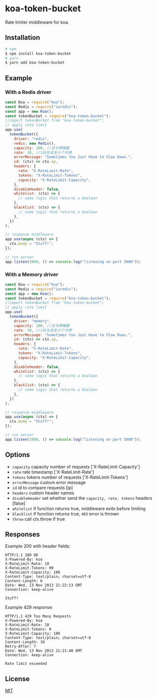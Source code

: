 # koa-token-bucket



Rate limiter middleware for koa.

## Installation

```bash
# npm
$ npm install koa-token-bucket
# yarn
$ yarn add koa-token-bucket
```

## Example

### With a Redis driver

```js
const Koa = require("koa");
const Redis = require("ioredis");
const app = new Koa();
const tokenBucket = require("koa-token-bucket");
//import tokenBucket from "koa-token-bucket";
// apply rate limit
app.use(
  tokenBucket({
    driver: "redis",
    redis: new Redis(),
    capacity: 100, //总令牌桶数
    rate: 10, //1秒生成多少个令牌
    errorMessage: "Sometimes You Just Have to Slow Down.",
    id: (ctx) => ctx.ip,
    headers: {
      rate: "X-RateLimit-Rate",
      tokens: "X-RateLimit-Tokens",
      capacity: "X-RateLimit-Capacity",
    },
    disableHeader: false,
    whitelist: (ctx) => {
      // some logic that returns a boolean
    },
    blacklist: (ctx) => {
      // some logic that returns a boolean
    },
  })
);

// response middleware
app.use(async (ctx) => {
  ctx.body = "Stuff!";
});

// run server
app.listen(3000, () => console.log("listening on port 3000"));
```

### With a Memory driver

```js
const Koa = require("koa");
const Redis = require("ioredis");
const app = new Koa();
const tokenBucket = require("koa-token-bucket");
//import tokenBucket from "koa-token-bucket";
// apply rate limit
app.use(
  tokenBucket({
    driver: "memory",
    capacity: 100, //总令牌桶数
    rate: 10, //1秒生成多少个令牌
    errorMessage: "Sometimes You Just Have to Slow Down.",
    id: (ctx) => ctx.ip,
    headers: {
      rate: "X-RateLimit-Rate",
      tokens: "X-RateLimit-Tokens",
      capacity: "X-RateLimit-Capacity",
    },
    disableHeader: false,
    whitelist: (ctx) => {
      // some logic that returns a boolean
    },
    blacklist: (ctx) => {
      // some logic that returns a boolean
    },
  })
);

// response middleware
app.use(async (ctx) => {
  ctx.body = "Stuff!";
});

// run server
app.listen(3000, () => console.log("listening on port 3000"));
```

## Options

- `capacity` capacity number of requests ['X-RateLimit-Capacity']
- `rate` rate timestamp ['X-RateLimit-Rate']
- `tokens` tokens number of requests ['X-RateLimit-Tokens']
- `errorMessage` custom error message
- `id` id to compare requests [ip]
- `headers` custom header names
- `disableHeader` set whether send the `capacity, rate, tokens` headers [false]
- `whitelist` if function returns true, middleware exits before limiting
- `blacklist` if function returns true, `403` error is thrown
- `throw` call ctx.throw if true

## Responses

Example 200 with header fields:

```
HTTP/1.1 200 OK
X-Powered-By: koa
X-RateLimit-Rate: 10
X-RateLimit-Tokens: 99
X-RateLimit-Capacity: 100
Content-Type: text/plain; charset=utf-8
Content-Length: 6
Date: Wed, 13 Nov 2013 21:22:13 GMT
Connection: keep-alive

Stuff!
```

Example 429 response:

```
HTTP/1.1 429 Too Many Requests
X-Powered-By: koa
X-RateLimit-Rate: 10
X-RateLimit-Tokens: 0
X-RateLimit-Capacity: 100
Content-Type: text/plain; charset=utf-8
Content-Length: 39
Retry-After: 7
Date: Wed, 13 Nov 2013 21:21:48 GMT
Connection: keep-alive

Rate limit exceeded
```

## License

[MIT](LICENSE)

##
